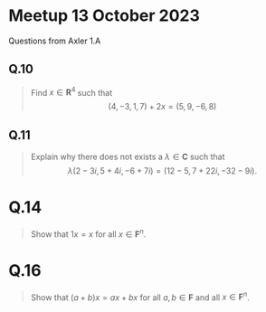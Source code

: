 # Meetup 13 October 2023

Questions from Axler 1.A

## Q.10 

> Find $x \in \mathbf{R}^4$ such that 
> $$
> (4, -3, 1, 7) + 2x = (5, 9, -6, 8)
> $$

## Q.11

> Explain why there does not exists a $\lambda \in \mathbf{C}$ such
> that
> $$
> \lambda (2 - 3i, 5 + 4i, -6 + 7i) = (12 - 5, 7 + 22i, -32 - 9i).
> $$

# Q.14

> Show that $1x = x$ for all $x\in \mathbf{F}^n$.

# Q.16

> Show that $(a+b)x = ax + bx$ for all $a,b \in \mathbf{F}$ and all 
> $x \in \mathbf{F}^n$.
